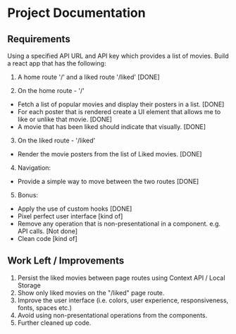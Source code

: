 # Project Documentation

## Requirements

Using a specified API URL and API key which provides a list of movies.
Build a react app that has the following:

1. A home route '/' and a liked route '/liked' [DONE]

2. On the home route - '/'

* Fetch a list of popular movies and display their posters in a list. [DONE]
* For each poster that is rendered create a UI element that allows me to like or unlike that movie. [DONE]
* A movie that has been liked should indicate that visually. [DONE]
	
3. On the liked route - '/liked'

* Render the movie posters from the list of Liked movies. [DONE]

4. Navigation: 

* Provide a simple way to move between the two routes [DONE]

5. Bonus:

* Apply the use of custom hooks [DONE]
* Pixel perfect user interface  [kind of]
* Remove any operation that is non-presentational in a component. e.g. API calls. [Not done]
* Clean code [kind of]
  
## Work Left / Improvements

1. Persist the liked movies between page routes using Context API / Local Storage
2. Show only liked movies on the "/liked" page route.
3. Improve the user interface (i.e. colors, user experience, responsiveness, fonts, spaces etc.)
4. Avoid using non-presentational operations from the components.
5. Further cleaned up code.
